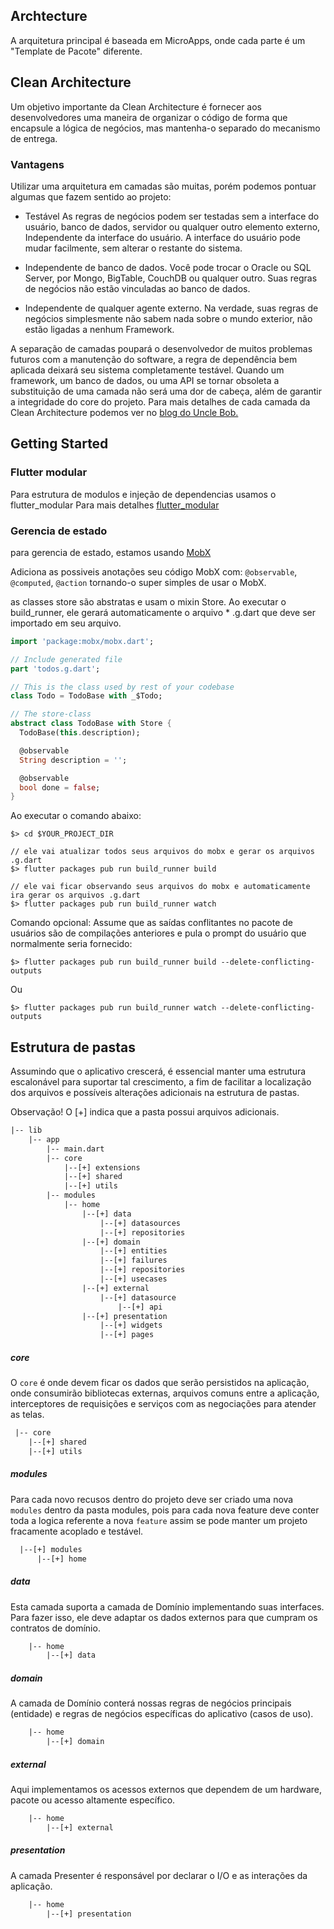 ## Archtecture

A arquitetura principal é baseada em MicroApps, onde cada parte é um "Template de Pacote" diferente.

## Clean Architecture

Um objetivo importante da Clean Architecture é fornecer aos desenvolvedores uma maneira de organizar o código de forma que encapsule a lógica de negócios, mas mantenha-o separado do mecanismo de entrega.

### Vantagens

Utilizar uma arquitetura em camadas são muitas, porém podemos pontuar algumas que fazem sentido ao projeto:

- Testável As regras de negócios podem ser testadas sem a interface do usuário, banco de dados, servidor ou qualquer outro elemento externo,
Independente da interface do usuário. A interface do usuário pode mudar facilmente, sem alterar o restante do sistema.

- Independente de banco de dados. Você pode trocar o Oracle ou SQL Server, por Mongo, BigTable, CouchDB ou qualquer outro. Suas regras de negócios não estão vinculadas ao banco de dados.

- Independente de qualquer agente externo. Na verdade, suas regras de negócios simplesmente não sabem nada sobre o mundo exterior, não estão ligadas a nenhum Framework.

A separação de camadas poupará o desenvolvedor de muitos problemas futuros com a manutenção do software, a regra de dependência bem aplicada deixará seu sistema completamente testável. Quando um framework, um banco de dados, ou uma API se tornar obsoleta a substituição de uma camada não será uma dor de cabeça, além de garantir a integridade do core do projeto. Para mais detalhes de cada camada da Clean Architecture podemos ver no [blog do Uncle Bob.](https://blog.cleancoder.com/uncle-bob/2012/08/13/the-clean-architecture.html)

## Getting Started

### Flutter modular
Para estrutura de modulos e injeção de dependencias usamos o flutter_modular
Para mais detalhes
[flutter_modular](https://pub.dev/packages/flutter_modular)


### Gerencia de estado

para gerencia de estado, estamos usando [MobX](https://pub.dev/packages/mobx)

Adiciona as possiveis anotações seu código MobX com:
`@observable`, `@computed`, `@action`
tornando-o super simples de usar o MobX.

as classes store são abstratas e usam o mixin Store. Ao executar o build_runner, ele gerará automaticamente o arquivo * .g.dart que deve ser importado em seu arquivo.

```dart
import 'package:mobx/mobx.dart';

// Include generated file
part 'todos.g.dart';

// This is the class used by rest of your codebase
class Todo = TodoBase with _$Todo;

// The store-class
abstract class TodoBase with Store {
  TodoBase(this.description);

  @observable
  String description = '';

  @observable
  bool done = false;
}
```

Ao executar o comando abaixo:

``` terminal
$> cd $YOUR_PROJECT_DIR

// ele vai atualizar todos seus arquivos do mobx e gerar os arquivos .g.dart
$> flutter packages pub run build_runner build

// ele vai ficar observando seus arquivos do mobx e automaticamente ira gerar os arquivos .g.dart
$> flutter packages pub run build_runner watch
```

Comando opcional: Assume que as saídas conflitantes no pacote de usuários são de compilações anteriores e pula o prompt do usuário que normalmente seria fornecido:

``` terminal
$> flutter packages pub run build_runner build --delete-conflicting-outputs
```

Ou

``` terminal
$> flutter packages pub run build_runner watch --delete-conflicting-outputs
```

## Estrutura de pastas

Assumindo que o aplicativo crescerá, é essencial manter uma estrutura escalonável para suportar tal crescimento, a fim de facilitar a localização dos arquivos e possíveis alterações adicionais na estrutura de pastas.

Observação! O [+] indica que a pasta possui arquivos adicionais.

``` tex
|-- lib
    |-- app
        |-- main.dart
        |-- core
            |--[+] extensions
            |--[+] shared
            |--[+] utils
        |-- modules
            |-- home
                |--[+] data
                    |--[+] datasources
                    |--[+] repositories
                |--[+] domain
                    |--[+] entities
                    |--[+] failures
                    |--[+] repositories
                    |--[+] usecases
                |--[+] external
                    |--[+] datasource
                        |--[+] api
                |--[+] presentation
                    |--[+] widgets
                    |--[+] pages

```

##### core

O `core` é onde devem ficar os dados que serão persistidos na aplicação, onde consumirão bibliotecas externas, arquivos comuns entre a aplicação, interceptores de requisições e serviços com as negociações para atender as telas.

``` tex
 |-- core
    |--[+] shared
    |--[+] utils
```

##### modules

Para cada novo recusos dentro do projeto deve ser criado uma nova `modules` dentro da pasta modules, pois para cada nova feature deve conter toda a logica referente a nova `feature` assim se pode manter um projeto fracamente acoplado e testável.

``` tex
  |--[+] modules
      |--[+] home
```

##### data

Esta camada suporta a camada de Domínio implementando suas interfaces. Para fazer isso, ele deve adaptar os dados externos para que cumpram os contratos de domínio.

``` tex
    |-- home
        |--[+] data
```

##### domain

A camada de Domínio conterá nossas regras de negócios principais (entidade) e regras de negócios específicas do aplicativo (casos de uso).

``` tex
    |-- home
        |--[+] domain
```

##### external

Aqui implementamos os acessos externos que dependem de um hardware, pacote ou acesso altamente específico.

``` tex
    |-- home
        |--[+] external
```

##### presentation

A camada Presenter é responsável por declarar o I/O e as interações da aplicação.

``` tex
    |-- home
        |--[+] presentation
```